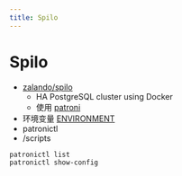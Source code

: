 ```yaml
---
title: Spilo
---
```


# Spilo

- [zalando/spilo](https://github.com/zalando/spilo)
  - HA PostgreSQL cluster using Docker
  - 使用 [patroni](./patroni.md)
- 环境变量 [ENVIRONMENT](https://github.com/zalando/spilo/blob/master/ENVIRONMENT.rst)
- patronictl
- /scripts

```bash
patronictl list
patronictl show-config
```

